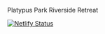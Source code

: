 Platypus Park Riverside Retreat

[![Netlify Status](https://api.netlify.com/api/v1/badges/a1609acd-507f-49b0-97e2-b57137507ae6/deploy-status)](https://app.netlify.com/sites/platypus-park-testsite/deploys)
